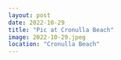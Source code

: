 ```yaml
---
layout: post
date: 2022-10-29
title: "Pic at Cronulla Beach"
image: 2022-10-29.jpeg
location: "Cronulla Beach"
---
```




